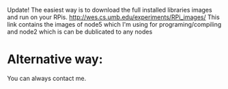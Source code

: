 Update!
The easiest way is to download the full installed libraries images and run on your RPis. 
http://wes.cs.umb.edu/experiments/RPi_images/
This link contains the images of node5 which I'm using for programing/compiling and node2 which is can be dublicated to any nodes  
# Alternative way:
You can always contact me. 


